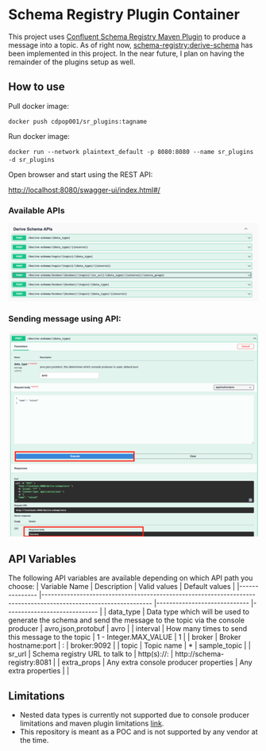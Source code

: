 # Schema Registry Plugin Container

This project uses [Confluent Schema Registry Maven Plugin](https://docs.confluent.io/platform/current/schema-registry/develop/maven-plugin.html#sr-maven-plugin) to produce a message into a topic. As of right now, [schema-registry:derive-schema](https://docs.confluent.io/platform/current/schema-registry/develop/maven-plugin.html#schema-registry-derive-schema) has been implemented in this project. In the near future, I plan on having the remainder of the plugins setup as well. 

## How to use

Pull docker image:

```
docker push cdpop001/sr_plugins:tagname
```

Run docker image:
```
docker run --network plaintext_default -p 8080:8080 --name sr_plugins -d sr_plugins
```

Open browser and start using the REST API:

[http://localhost:8080/swagger-ui/index.html#/](http://localhost:8080/swagger-ui/index.html#/)

### Available APIs
![APIs](images/api.png)

### Sending message using API:
![successful request](images/success.png)

## API Variables


The following API variables are available depending on which API path you choose:
| Variable Name 	| Description                                                                                                    	| Valid values                	| Default values              	|
|---------------	|----------------------------------------------------------------------------------------------------------------	|-----------------------------	|-----------------------------	|
| data_type     	| Data type which will be used to generate the schema and send the message to the topic via the console producer 	| avro,json,protobuf          	| avro                        	|
| interval      	| How many times to send this message to the topic                                                               	| 1 - Integer.MAX_VALUE         	| 1                           	|
| broker        	| Broker hostname:port                                                                                           	| <hostname>:<port>           	| broker:9092                 	|
| topic         	| Topic name                                                                                                     	| *                           	| sample_topic                	|
| sr_url        	| Schema registry URL to talk to                                                                                 	| http(s)://<hostname>:<port> 	| http://schema-registry:8081 	|
| extra_props   	| Any extra console producer properties                                                                          	| Any extra properties        	|                             	|


## Limitations
- Nested data types is currently not supported due to console producer limitations and maven plugin limitations [link](https://docs.confluent.io/platform/current/schema-registry/develop/maven-plugin.html#primitive-data-types-mapping).
- This repository is meant as a POC and is not supported by any vendor at the time. 